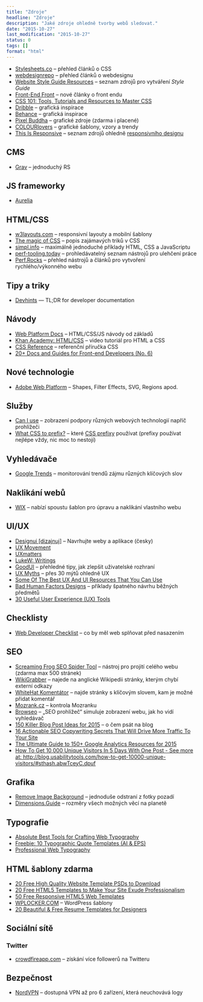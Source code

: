 ```yaml
---
title: "Zdroje"
headline: "Zdroje"
description: "Jaké zdroje ohledně tvorby webů sledovat."
date: "2015-10-27"
last_modification: "2015-10-27"
status: 0
tags: []
format: "html"
---
```


<ul>
  <li><a href="https://stylesheets.co/">Stylesheets.co</a> – přehled článků o CSS</li>
  
  <li><a href="http://www.webdesignrepo.com/">webdesignrepo</a> – přehled článků o webdesignu</li>
  
  <li><a href="http://styleguides.io/">Website Style Guide Resources</a> – seznam zdrojů pro vytváření <i>Style Guide</i></li>
  
  <li><a href="http://frontendfront.com/">Front-End Front</a> – nové články o front endu</li>
  
  <li><a href="http://noeticforce.com/css-tools-tutorial-and-resources-for-learning-web-design">CSS 101: Tools, Tutorials and Resources to Master CSS</a></li>
  
  <li><a href="https://dribbble.com/">Dribble</a> – grafická inspirace</li>
  
  <li><a href="https://www.behance.net/">Behance</a> – grafická inspirace</li>
  
  <li><a href="https://pixelbuddha.net/">Pixel Buddha</a> – grafické zdroje (zdarma i placené)</li>
  
  <li><a href="http://www.colourlovers.com/">COLOURlovers</a> – grafické šablony, vzory a trendy</li>
  
  <li><a href="http://bradfrost.github.io/this-is-responsive/">This Is Responsive</a> – seznam zdrojů ohledně <a href="/responsive">responsivního designu</a></li>  
  
  
</ul>

<h2 id="cms">CMS</h2>

<ul>
  <li><a href="https://getgrav.org">Grav</a> – jednoduchý RS</li>
</ul>

<h2 id="js">JS frameworky</h2>

<ul>
  <li><a href="https://aurelia.io">Aurelia</a></li>
</ul>


<h2 id="html">HTML/CSS</h2>

<ul>
  <li><a href="http://w3layouts.com/">w3layouts.com</a> – responsivní layouty a mobilní šablony</li>
  <li><a href="http://adamschwartz.co/magic-of-css/">The magic of CSS</a> – popis zajámavých triků v CSS</li>
  
  <li><a href="http://www.simpl.info/index.html">simpl.info</a> – maximálně jednoduché příklady HTML, CSS a JavaScriptu</li>
  
  <li><a href="http://perf-tooling.today/">perf-tooling.today</a> – prohledávatelný seznam nástrojů pro ulehčení práce</li>
  
  <li><a href="http://perf.rocks/">Perf.Rocks</a> – přehled nástrojů a článků pro vytvoření rychlého/výkonného webu</li>
</ul>


<h2 id="triky">Tipy a triky</h2>

<ul>
  <li><a href="https://devhints.io/">Devhints</a> — TL;DR for developer documentation</li>
</ul>

<h2 id="navody">Návody</h2>

<ul>
  <li><a href="https://docs.webplatform.org/">Web Platform Docs</a> – HTML/CSS/JS návody od základů</li>
  
  <li><a href="https://www.khanacademy.org/computing/computer-programming/html-css">Khan Academy: HTML/CSS</a> – video tutoriál pro HTML a CSS</li>
  
  <li><a href="http://tympanus.net/codrops/css_reference/">CSS Reference</a> – referenční příručka CSS</li>
  
  <li><a href="http://www.sitepoint.com/20-docs-guides-front-end-developers-6/">20+ Docs and Guides for Front-end Developers (No. 6)</a></li>
</ul>

<h2 id="nove-technologie">Nové technologie</h2>

<ul>
  <li><a href="http://webplatform.adobe.com/">Adobe Web Platform</a> – Shapes, Filter Effects,  SVG, Regions apod.</li>
</ul>


<h2 id="sluzby">Služby</h2>

<ul>
  <li><a href="http://caniuse.com/">Can I use</a> – zobrazení podpory různých webových technologií napříč prohlížeči</li>
  
  <li><a href="http://shouldiprefix.com/">What CSS to prefix?</a> – které <a href="/css-prefixy">CSS prefixy</a> používat (prefixy používat nejlépe vždy, nic moc to nestojí)</li>
</ul>


<h2 id="vyhledavace">Vyhledávače</h2>

<ul>
  <li><a href="https://www.google.com/trends/">Google Trends</a> – monitorování trendů zájmu různých klíčových slov</li>
</ul>


<h2 id="klikani-webu">Naklikání webů</h2>

<ul>
  <li><a href="http://www.wix.com/">WIX</a> – nabízí spoustu šablon pro úpravu a naklikání vlastního webu</li>
</ul>

<h2 id="ui">UI/UX</h2>

<ul>
  <li><a href="https://www.designui.cz">Designui [dizajnuj]</a> – Navrhujte weby a aplikace (česky)</li>
  <li><a href="http://uxmovement.com/">UX Movement</a></li>
  <li><a href="http://www.uxmatters.com/">UXmatters</a></li>
  <li><a href="http://www.lukew.com/ff/">LukeW: Writings</a></li>
  
  <li><a href="http://goodui.org/">GoodUI</a> – přehledné tipy, jak zlepšit uživatelské rozhraní</li>
  <li><a href="http://uxmyths.com/">UX Myths</a> – přes 30 mýtů ohledně UX</li>
  
  <li><a href="http://webdesignledger.com/best-ux-and-ui-resources">Some Of The Best UX And UI Resources That You Can Use</a></li>
  
  <li><a href="http://www.baddesigns.com/">Bad Human Factors Designs</a> – příklady špatného návrhu běžných předmětů</li>
  
  <li><a href="http://usabilitygeek.com/user-experience-ux-tools/">30 Useful User Experience (UX) Tools</a></li>
</ul>

<h2 id="checklist">Checklisty</h2>

<ul>
  <li><a href="http://webdevchecklist.com/">Web Developer Checklist</a> – co by měl web splňovat před nasazením</li>
</ul>


<h2 id="seo">SEO</h2>

<ul>
  <li><a href="http://www.screamingfrog.co.uk/seo-spider/">Screaming Frog SEO Spider Tool</a> – nástroj pro projití celého webu (zdarma max 500 stránek)</li>
  
  <li><a href="http://wikigrabber.com/">WikiGrabber</a> – najede na anglické Wikipedii stránky, kterým chybí externí odkazy</li>
  
  <li><a href="http://www.whitehat.cz/komentator/">WhiteHat Komentátor</a> – najde stránky s klíčovým slovem, kam je možné přidat komentář</li>
  
  <li><a href="http://www.mozrank.cz/">Mozrank.cz</a> – kontrola Mozranku</li>
  
  <li><a href="http://www.browseo.net/">Browseo</a> – „SEO prohlížeč“ simuluje zobrazení webu, jak ho vidí vyhledávač</li>
  
  <li><a href="http://www.rightmixmarketing.com/business-blog/killer-blog-post-ideas/">150 Killer Blog Post Ideas for 2015</a> – o čem psát na blog</li>
  
  <li><a href="http://backlinko.com/seo-copywriting">16 Actionable SEO Copywriting Secrets That Will Drive More Traffic To Your Site</a></li>
  
  <li><a href="https://blog.kissmetrics.com/google-analytics-resources-2015/">The Ultimate Guide to 150+ Google Analytics Resources for 2015</a></li>
  
  <li><a href="http://blog.usabilitytools.com/how-to-get-10000-unique-visitors/">How To Get 10,000 Unique Visitors In 5 Days With One Post - See more at: http://blog.usabilitytools.com/how-to-get-10000-unique-visitors/#sthash.abwTceyC.dpuf</a></li>
</ul>

<h2 id="grafika">Grafika</h2>

<ul>
  <li><a href="https://www.remove.bg">Remove Image Background</a> – jednoduše odstraní z fotky pozadí</li>
  
  <li><a href="https://www.dimensions.guide">Dimensions.Guide</a> – rozměry všech možných věcí na planetě</li>
</ul>


<h2 id="typografie">Typografie</h2>

<ul>
  <li><a href="http://webresourcesdepot.com/absolute-best-tools-for-web-typography/">Absolute Best Tools for Crafting Web Typography</a></li>
  
  <li><a href="http://speckyboy.com/2015/04/01/typographic-design-quote-templates/">Freebie: 10 Typographic Quote Templates (AI &amp; EPS)</a></li>
  
  <li><a href="https://prowebtype.com/">Professional Web Typography</a></li>
</ul>

<h2 id="sablony">HTML šablony zdarma</h2>

<ul>
  <li><a href="http://webdesignledger.com/website-template-psds">20 Free High Quality Website Template PSDs to Download</a></li>
  
  <li><a href="https://scotch.io/bar-talk/20-free-html5-templates-to-make-your-site-exude-professionalism">20 Free HTML5 Templates to Make Your Site Exude Professionalism</a></li>
  
  <li><a href="http://speckyboy.com/2015/03/26/20-free-html5-web-templates/">50 Free Responsive HTML5 Web Templates</a></li>
  
  <li><a href="http://www.wplocker.com/">WPLOCKER.COM</a> – WordPress šablony</li>
  
  <li><a href="http://speckyboy.com/2015/11/08/free-resume-templates-designers/">20 Beautiful &amp; Free Resume Templates for Designers</a></li>
</ul>

<h2 id="socialni-site">Sociální sítě</h2>

<h3 id="twitter">Twitter</h3>

<ul>
  <li><a href="http://crowdfireapp.com">crowdfireapp.com</a> – získání více followerů na Twitteru</li>
</ul>

<h2 id="bezpecnost">Bezpečnost</h2>

<ul>
  <li><a href="https://nordvpn.com">NordVPN</a> – dostupná VPN až pro 6 zařízení, která neuchovává logy</li>
</ul>